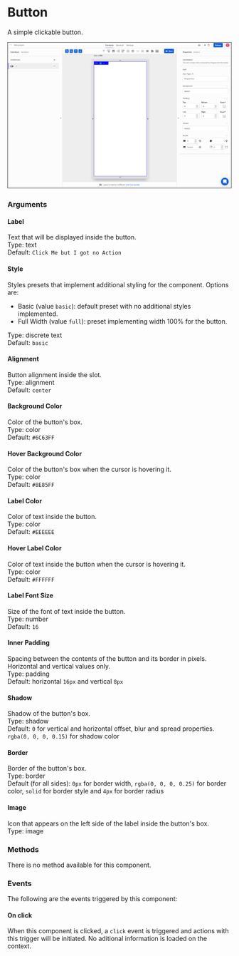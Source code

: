 # Button

A simple clickable button.

![](../../../../.gitbook/assets/button.gif)

### Arguments

#### Label

Text that will be displayed inside the button.  
Type: text  
Default: `Click Me but I got no Action`

#### Style

Styles presets that implement additional styling for the component. Options are:

* Basic \(value `basic`\): default preset with no additional styles implemented.  
* Full Width \(value `full`\): preset implementing width 100% for the button.   

Type: discrete text  
Default: `basic`

#### Alignment

Button alignment inside the slot.  
Type: alignment  
Default: `center`

#### Background Color

Color of the button's box.  
Type: color  
Default: `#6C63FF`

#### Hover Background Color

Color of the button's box when the cursor is hovering it.  
Type: color  
Default: `#8E85FF`

#### Label Color

Color of text inside the button.  
Type: color  
Default: `#EEEEEE`

#### Hover Label Color

Color of text inside the button when the cursor is hovering it.  
Type: color  
Default: `#FFFFFF`

#### Label Font Size

Size of the font of text inside the button.  
Type: number  
Default: `16`

#### Inner Padding

Spacing between the contents of the button and its border in pixels. Horizontal and vertical values only.  
Type: padding  
Default: horizontal `16px` and vertical `8px`

#### Shadow

Shadow of the button's box.  
Type: shadow  
Default: `0` for vertical and horizontal offset, blur and spread properties. `rgba(0, 0, 0, 0.15)` for shadow color

#### Border

Border of the button's box.  
Type: border  
Default \(for all sides\): `0px` for border width, `rgba(0, 0, 0, 0.25)` for border color, `solid` for border style and `4px` for border radius

#### Image

Icon that appears on the left side of the label inside the button's box.  
Type: image

### Methods

There is no method available for this component.

### Events

The following are the events triggered by this component:

#### On click

When this component is clicked, a `click` event is triggered and actions with this trigger will be initiated. No aditional information is loaded on the context.

